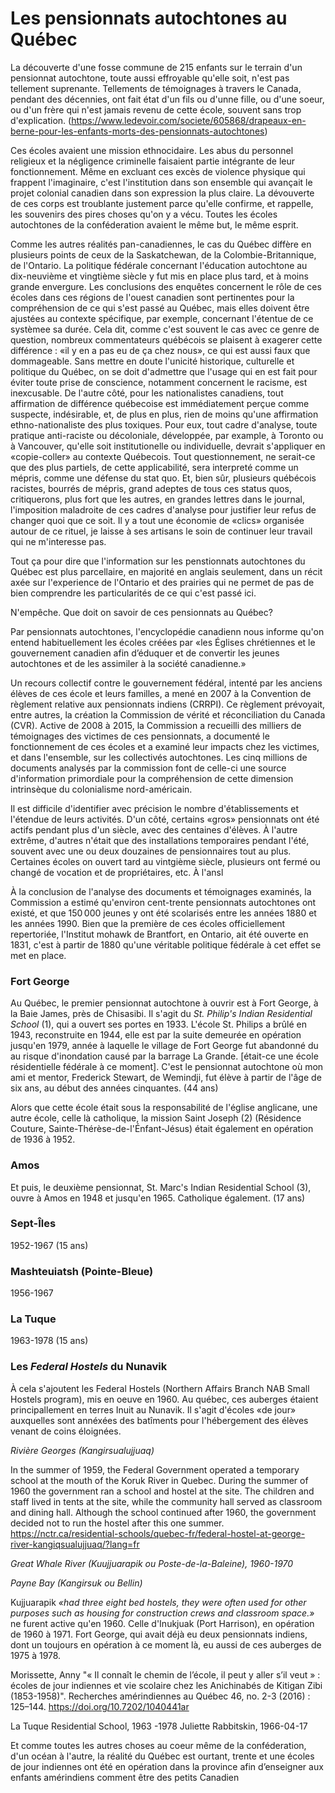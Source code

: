 # Les pensionnats autochtones au Québec

La découverte d'une fosse commune de 215 enfants sur le terrain d'un pensionnat autochtone, toute aussi effroyable qu'elle soit, n'est pas tellement suprenante. Tellements de témoignages à travers le Canada, pendant des décennies, ont fait état d'un fils ou d'unne fille, ou d'une soeur, ou d'un frère qui n'est jamais revenu de cette école, souvent sans trop d'explication. (https://www.ledevoir.com/societe/605868/drapeaux-en-berne-pour-les-enfants-morts-des-pensionnats-autochtones)

Ces écoles avaient une mission ethnocidaire. Les abus du personnel religieux et la négligence criminelle faisaient partie intégrante de leur fonctionnement. Même en excluant ces excès de violence physique qui frappent l'imaginaire, c'est l'institution dans son ensemble qui avançait le projet colonial canadien dans son expression la plus claire. La dévouverte de ces corps est troublante justement parce qu'elle confirme, et rappelle, les souvenirs des pires choses qu'on y a vécu. Toutes les écoles autochtones de la conféderation avaient le même but, le même esprit.

Comme les autres réalités pan-canadiennes, le cas du Québec diffère en plusieurs points de ceux de la Saskatchewan, de la Colombie-Britannique, de l'Ontario. La politique fédérale concernant l'éducation autochtone au dix-neuvième et vingtième siècle y fut mis en place plus tard, et à moins grande envergure. Les conclusions des enquêtes concernent le rôle de ces écoles dans ces régions de l'ouest canadien sont pertinentes pour la compréhension de ce qui s'est passé au Québec, mais elles doivent être ajustées au contexte spécifique, par exemple, concernant l'étentue de ce systèmee sa durée. Cela dit, comme c'est souvent le cas avec ce genre de question, nombreux commentateurs québécois se plaisent à exagerer cette différence : «il y en a pas eu de ça chez nous», ce qui est aussi faux que dommageable. Sans mettre en doute l'unicité historique, culturelle et politique du Québec, on se doit d'admettre que l'usage qui en est fait pour éviter toute prise de conscience, notamment concernent le racisme, est inexcusable. De l'autre côté, pour les nationalistes canadiens, tout affirmation de différence québecoise est immédiatement perçue comme suspecte, indésirable, et, de plus en plus, rien de moins qu'une affirmation ethno-nationaliste des plus toxiques. Pour eux, tout cadre d'analyse, toute pratique anti-raciste ou décoloniale, développée, par example, à Toronto ou à Vancouver, qu'elle soit institutionelle ou individuelle, devrait s'appliquer en «copie-coller» au contexte Québecois. Tout questionnement, ne serait-ce que des plus partiels, de cette applicabilité, sera interpreté comme un mépris, comme une défense du stat quo. Et, bien sûr, plusieurs québécois racistes, bourrés de mépris, grand adeptes de tous ces status quos, critiquerons, plus fort que les autres, en grandes lettres dans le journal, l'imposition maladroite de ces cadres d'analyse pour justifier leur refus de changer quoi que ce soit. Il y a tout une économie de «clics» organisée autour de ce rituel, je laisse à ses artisans le soin de continuer leur travail qui ne m'interesse pas. 

Tout ça pour dire que l'information sur les penstionnats autochtones du Québec est plus parcellaire, en majorité en anglais seulement, dans un récit axée sur l'experience de l'Ontario et des prairies qui ne permet de pas de bien comprendre les particularités de ce qui c'est passé ici. 

N'empêche. Que doit on savoir de ces pensionnats au Québec? 

Par pensionnats autochtones, l'encyclopédie canadienn nous informe qu'on entend habituellement les écoles créées par «les Églises chrétiennes et le gouvernement canadien afin d’éduquer et de convertir les jeunes autochtones et de les assimiler à la société canadienne.» 

Un recours collectif contre le gouvernement fédéral, intenté par les anciens élèves de ces école et leurs familles, a mené en 2007 à la Convention de règlement relative aux pensionnats indiens (CRRPI). Ce règlement prévoyait, entre autres, la création la Commission de vérité et réconciliation du Canada (CVR). Active de 2008 à 2015, la Commission a recueilli des milliers de témoignages des victimes de ces pensionnats, a documenté le fonctionnement de ces écoles et a examiné leur impacts chez les victimes, et dans l'ensemble, sur les collectivés autochtones. Les cinq millions de documents analysés par la commission font de celle-ci une source d'information primordiale pour la compréhension de cette dimension intrinsèque du colonialisme nord-américain. 

Il est difficile d'identifier avec précision le nombre d'établissements et l'étendue de leurs activités. D'un côté, certains «gros» pensionnats ont été actifs pendant plus d'un siècle, avec des centaines d'élèves. À l'autre extrême, d'autres n'était que des installations temporaires pendant l'été, souvent avec une ou deux douzaines de pensionnaires tout au plus. Certaines écoles on ouvert tard au vintgième siècle, plusieurs ont fermé ou changé de vocation et de propriétaires, etc. À l'ansl

À la conclusion de l'analyse des documents et témoignages examinés, la Commission a estimé qu'environ cent-trente pensionnats autochtones ont existé, et que 150 000 jeunes y ont été scolarisés entre les années 1880 et les années 1990. Bien que la première de ces écoles officiellement repertoriée, l'Institut mohawk de Brantfort, en Ontario, ait été ouverte en 1831, c'est à partir de 1880 qu'une véritable politique fédérale à cet effet se met en place. 

### Fort George
Au Québec, le premier pensionnat autochtone à ouvrir est à Fort George, à la Baie James, près de Chisasibi. Il s'agit du *St. Philip's Indian Residential School* (1), qui a ouvert ses portes en 1933. L'école St. Philips a brûlé en 1943, reconstruite en 1944, elle est par la suite demeurée en opération jusqu'en 1979, année à laquelle le village de Fort George fut abandonné du au risque d'inondation causé par la barrage La Grande. [était-ce une école résidentielle fédérale à ce moment]. C'est le pensionnat autochtone où mon ami et mentor, Frederick Stewart, de Wemindji, fut élève à partir de l'âge de six ans, au début des années cinquantes. (44 ans)

Alors que cette école était sous la responsabilité de l'église anglicane, une autre école, celle là catholique, la mission Saint Joseph (2) (Résidence Couture, Sainte-Thérèse-de-l'Énfant-Jésus) était également en opération de 1936 à 1952.  

### Amos
Et puis, le deuxième pensionnat, St. Marc's Indian Residential School (3), ouvre à Amos en 1948 et jusqu'en 1965. Catholique également. 
(17 ans)

### Sept-Îles

1952-1967
(15 ans)

### Mashteuiatsh (Pointe-Bleue)
1956-1967

### La Tuque 
1963-1978
(15 ans)


### Les *Federal Hostels* du Nunavik


À cela s'ajoutent les Federal Hostels (Northern Affairs Branch NAB Small Hostels program), mis en oeuve en 1960. Au québec, ces auberges étaient principallement en terres Inuit au Nunavik. Il s'agit d'écoles «de jour» auxquelles sont annéxées des batîments pour l'hébergement des élèves venant de coins éloignées. 

*Rivière Georges (Kangirsualujjuaq)*

In the summer of 1959, the Federal Government operated a temporary school at the mouth of the Koruk River in Quebec. During the summer of 1960 the government ran a school and hostel at the site. The children and staff lived in tents at the site, while the community hall served as classroom and dining hall. Although the school continued after 1960, the government decided not to run the hostel after this one summer.
https://nctr.ca/residential-schools/quebec-fr/federal-hostel-at-george-river-kangiqsualujjuaq/?lang=fr


*Great Whale River (Kuujjuarapik ou Poste-de-la-Baleine), 1960-1970*




*Payne Bay (Kangirsuk ou Bellin)*



Kujjuarapik *«had three eight bed hostels, they were often used for other purposes such as housing for construction crews and classroom space.»* 
 ne furent active qu'en 1960. Celle d'Inukjuak (Port Harrison), en opération de 1960 à 1971. Fort George, qui avait déjà eu deux pensionnats indiens, dont un toujours en opération à ce moment là, eu aussi de ces auberges de 1975 à 1978. 





Morissette, Anny "« Il connaît le chemin de l’école, il peut y aller s’il veut » : écoles de jour indiennes et vie scolaire chez les Anichinabés de Kitigan Zibi (1853-1958)". Recherches amérindiennes au Québec 46, no. 2-3 (2016) : 125–144. https://doi.org/10.7202/1040441ar 



La Tuque Residential School,  1963 -1978 
Juliette Rabbitskin, 1966-04-17


Et comme toutes les autres choses au coeur même de la conféderation, d'un océan à l'autre, la réalité du Québec est 
ourtant, trente et une écoles de jour indiennes ont été en opération dans la province afin d’enseigner aux enfants amérindiens comment être des petits Canadien

